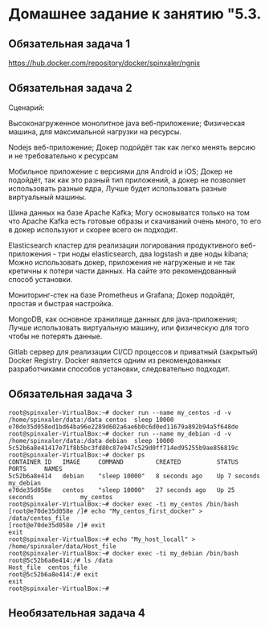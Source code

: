 
# Домашнее задание к занятию "5.3. 

## Обязательная задача 1

https://hub.docker.com/repository/docker/spinxaler/ngnix

## Обязательная задача 2
Сценарий:

Высоконагруженное монолитное java веб-приложение;
Физическая машина, для максимальной нагрузки на ресурсы.

Nodejs веб-приложение;
Докер подойдёт так как легко менять версию и не требовательно к ресурсам

Мобильное приложение c версиями для Android и iOS;
Докер не подойдёт, так как это разный тип приложений, а докер не позволяет использовать разные ядра, Лучше будет использовать разные виртуальный машины.

Шина данных на базе Apache Kafka;
Могу основыватся только на том что Apache Kafka есть готовые образы и скачиваний очень много, то его в докер используют и скорее всего он подходит. 

Elasticsearch кластер для реализации логирования продуктивного веб-приложения - три ноды elasticsearch, два logstash и две ноды kibana;
Можно использовать докер, приложения не нагруженые и не так кретичны к потери части данных. На сайте это рекомендованный способ установки.

Мониторинг-стек на базе Prometheus и Grafana;
Докер подойдёт, простая и быстрая настройка.

MongoDB, как основное хранилище данных для java-приложения;
Лучше использовать виртуальную машину, или физическую для того чтобы не потерять данные. 

Gitlab сервер для реализации CI/CD процессов и приватный (закрытый) Docker Registry.
Docker является одним из рекомендованных разработчиками способов установки, следовательно подходит.

## Обязательная задача 3
```
root@spinxaler-VirtualBox:~# docker run --name my_centos -d -v /home/spinxaler/data:/data centos  sleep 10000
e70de35d058ed1bd64ba96e2289d602a6ae6b0c6d0ed11679a892b94a5f648de
root@spinxaler-VirtualBox:~# docker run --name my_debian -d -v /home/spinxaler/data:/data debian  sleep 10000
5c52b6a8e41417e71f8b5bc3fd80c87e947c529d0ff714ed95255b9ae856819c
root@spinxaler-VirtualBox:~# docker ps
CONTAINER ID   IMAGE     COMMAND         CREATED          STATUS          PORTS     NAMES
5c52b6a8e414   debian    "sleep 10000"   8 seconds ago    Up 7 seconds              my_debian
e70de35d058e   centos    "sleep 10000"   27 seconds ago   Up 25 seconds             my_centos
root@spinxaler-VirtualBox:~# docker exec -ti my_centos /bin/bash
[root@e70de35d058e /]# echo "My_centos_first_docker" > /data/centos_file
[root@e70de35d058e /]# exit
exit
root@spinxaler-VirtualBox:~# echo "My_host_locall" > /home/spinxaler/data/Host_file
root@spinxaler-VirtualBox:~# docker exec -ti my_debian /bin/bash
root@5c52b6a8e414:/# ls /data
Host_file  centos_file
root@5c52b6a8e414:/# exit
exit
root@spinxaler-VirtualBox:~# 
```

## Необязательная задача 4


